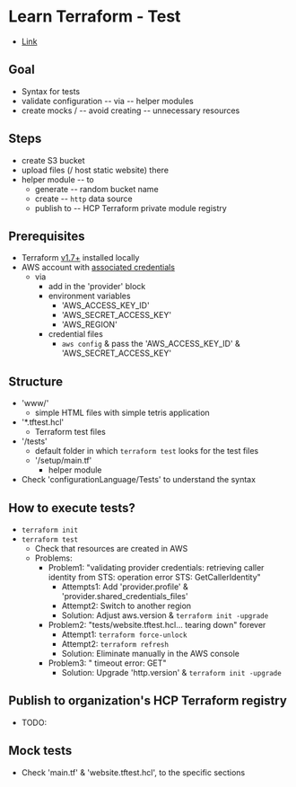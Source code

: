 # Learn Terraform - Test
* [Link](https://developer.hashicorp.com/terraform/tutorials/configuration-language/test)

## Goal
* Syntax for tests
* validate configuration -- via -- helper modules
* create mocks / -- avoid creating -- unnecessary resources

## Steps
* create S3 bucket
* upload files (/ host static website) there
* helper module -- to 
  * generate -- random bucket name
  * create -- `http` data source
  * publish to -- HCP Terraform private module registry

## Prerequisites
* Terraform [v1.7+](https://developer.hashicorp.com/terraform/tutorials/aws-get-started/install-cli) installed locally
* AWS account with [associated credentials](https://registry.terraform.io/providers/hashicorp/aws/latest/docs#authentication-and-configuration)
  * via
    * add in the 'provider' block
    * environment variables
      * 'AWS_ACCESS_KEY_ID'
      * 'AWS_SECRET_ACCESS_KEY'
      * 'AWS_REGION'
    * credential files
      * `aws config` & pass the 'AWS_ACCESS_KEY_ID' & 'AWS_SECRET_ACCESS_KEY'

## Structure
* 'www/'
  * simple HTML files with simple tetris application
* '*.tftest.hcl'
  * Terraform test files
* '/tests'
  * default folder in which `terraform test` looks for the test files
  * '/setup/main.tf'
    * helper module 
* Check 'configurationLanguage/Tests' to understand the syntax

## How to execute tests?
* `terraform init`
* `terraform test`
  * Check that resources are created in AWS
  * Problems:
    * Problem1: "validating provider credentials: retrieving caller identity from STS: operation error STS: GetCallerIdentity"
      * Attempts1: Add 'provider.profile' & 'provider.shared_credentials_files'
      * Attempt2: Switch to another region
      * Solution: Adjust aws.version & `terraform init -upgrade`
    * Problem2: "tests/website.tftest.hcl... tearing down" forever
      * Attempt1: `terraform force-unlock`
      * Attempt2: `terraform refresh`
      * Solution: Eliminate manually in the AWS console
    * Problem3: " timeout error: GET"
      * Solution: Upgrade 'http.version' & `terraform init -upgrade` 


## Publish to organization's HCP Terraform registry
* TODO:

## Mock tests
* Check 'main.tf' & 'website.tftest.hcl', to the specific sections